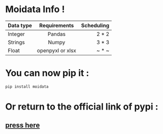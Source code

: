 # Moidata Info !

| Data type     | Requirements | Scheduling     |
| :---        |    :----:   |          ---: |
| Integer      | Pandas      | 2 * 2   |
| Strings  | Numpy        | 3 * 3      |
| Float   | openpyxl or xlsx | ~ * ~  |




# You can now pip it  :
`pip install moidata`

# Or return to the official link of pypi :

## [press here](https://pypi.org/project/moidata/)

